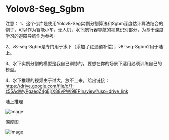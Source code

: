 # Yolov8-Seg_Sgbm
注意：
1、这个仓库是使用Yolov8-Seg实例分割算法和Sgbm深度估计算法结合的例子，可以作为智能小车，无人机，水下航行器导航的视觉识别部分，为基于深度学习的避障导航作为参考。

2、v8-seg-Sgbm是专门用于水下（添加了红通道补偿），v8-seg-Sgbm2用于陆上。

3、水下实例分割的模型是我自己训练的，要想在你的场景下适用必须训练自己的模型。

4、水下推理的视频由于过大，放不上来，给出链接：https://drive.google.com/file/d/1-z55AdWyPgaeqZ4gEjrX88vPWi9lEPIn/view?usp=drive_link    

陆上推理

![Image](https://github.com/user-attachments/assets/8dfce9ed-85ba-47b4-b1d3-f9a75fdb3912)

深度图

![Image](https://github.com/user-attachments/assets/79113281-6d84-498e-b58e-9c7542eb94e4)
